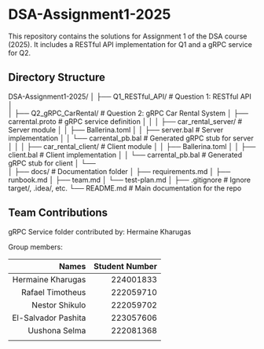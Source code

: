 # DSA-Assignment1-2025

This repository contains the solutions for Assignment 1 of the DSA course (2025). 
It includes a RESTful API implementation for Q1 and a gRPC service for Q2.

## Directory Structure
DSA-Assignment1-2025/
│
├── Q1_RESTful_API/                  # Question 1: RESTful API
│                     
│
├── Q2_gRPC_CarRental/               # Question 2: gRPC Car Rental System
│   ├── carrental.proto              # gRPC service definition
│   │
│   ├── car_rental_server/           # Server module
│   │   ├── Ballerina.toml
│   │   ├── server.bal                # Server implementation
│   │   └── carrental_pb.bal          # Generated gRPC stub for server
│   │
│   ├── car_rental_client/           # Client module
│   │   ├── Ballerina.toml
│   │   ├── client.bal                # Client implementation
│   │   └── carrental_pb.bal          # Generated gRPC stub for client
│   └──                     
│
├── docs/                             # Documentation folder
│   ├── requirements.md
│   ├── runbook.md
│   ├── team.md
│   └── test-plan.md
│
├── .gitignore                        # Ignore target/, .idea/, etc.
└── README.md                          # Main documentation for the repo



## Team Contributions
gRPC Service folder contributed by: Hermaine Kharugas 



Group members:
 
|      Names       | Student Number|
| ----------------:|--------------:|
| Hermaine Kharugas| 224001833     |
| Rafael Timotheus | 222059710     |
| Nestor Shikulo   | 222059702     |
| El-Salvador Pashita| 223057606   |
| Uushona Selma    | 222081368     |
|                  |               |
